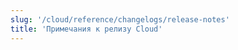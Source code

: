 ```yaml
---
slug: '/cloud/reference/changelogs/release-notes'
title: 'Примечания к релизу Cloud'
---
```


<!--
Следующий оглавление автоматически сгенерировано с помощью https://github.com/ClickHouse/clickhouse-docs/blob/main/scripts/autogenerate-table-of-contents.sh
из полей YAML frontmatter title, slug, description. Если вы нашли ошибку
в оглавлении, пожалуйста, редактируйте frontmatter файлов напрямую.
-->
